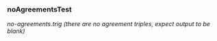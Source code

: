 ### noAgreementsTest
*no-agreements.trig (there are no agreement triples, expect output to be blank)*